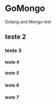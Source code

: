 # GoMongo

Golang and Mongo test

## teste 2

### teste 3

#### teste 4

##### teste 5

##### teste 6

##### teste 7

